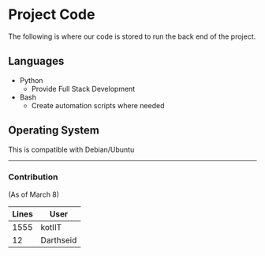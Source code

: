 # Project Code

The following is where our code is stored to run the back end of the project.

## Languages

* Python
  * Provide Full Stack Development
* Bash
  * Create automation scripts where needed

## Operating System

This is compatible with Debian/Ubuntu

----

### Contribution

(As of March 8)

|Lines| User|
|---|---|
|1555 | kotIIT|
|12 | Darthseid |
